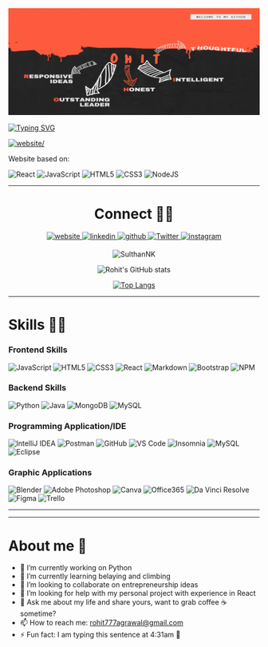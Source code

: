 

<img src="https://github.com/rohit777agrawal/rohit777agrawal/blob/main/githubProfile.gif">

<div>

[![Typing SVG](https://readme-typing-svg.demolab.com?font=Aladin&size=40&duration=4000&pause=1000&color=FFFFFF&background=FFFFFF00&multiline=true&width=1080&height=70&lines=Owner+of+FlagOH%3A+my+personal+entrepreneurship)](https://git.io/typing-svg)

<a href="https://flagoh.web.app/" target="_blank">
  <img src=https://img.shields.io/badge/FlagOH_Website-%2314354C.svg?style=for-the-badge&logo=round&logoColor=white alt=website/>
  </a>
<p> Website based on: </p>
  
![React](https://img.shields.io/badge/react-%61DBFB.svg?style=for-the-badge&logo=react&logoColor=white)
![JavaScript](https://img.shields.io/badge/javascript-%23323330.svg?style=for-the-badge&logo=javascript&logoColor=%23F7DF1E) 
![HTML5](https://img.shields.io/badge/html5-%23E34F26.svg?style=for-the-badge&logo=html5&logoColor=white)
![CSS3](https://img.shields.io/badge/css3-%231572B6.svg?style=for-the-badge&logo=css3&logoColor=white)
![NodeJS](https://img.shields.io/badge/node.js-%2343853D.svg?style=for-the-badge&logo=node.js&logoColor=white)
</div>
<hr/>

<div align="center">
  <h1>Connect 🤝🏻</h1>
  <a href="https://agrawalrohit.web.app/" target="_blank">
  <img src=https://img.shields.io/badge/PersonalWebsite-%2314354C.svg?style=for-the-badge&logo=round&logoColor=white alt=website style="margin-bottom: 5px;" />
  </a>
  <a href="https://www.linkedin.com/in/rohit777agrawal/" target="_blank">
  <img src=https://img.shields.io/badge/linkedin-%231E77B5.svg?&style=for-the-badge&logo=linkedin&logoColor=white alt=linkedin style="margin-bottom: 5px;" />
  </a>  
  <a href="https://github.com/rohit777agrawal" target="_blank">
  <img src=https://img.shields.io/badge/github-%2324292e.svg?&style=for-the-badge&logo=github&logoColor=white alt=github style="margin-bottom: 5px;" />
  </a>
  <a href="https://twitter.com/rohit777agrawal" target="_blank">
  <img src=https://img.shields.io/badge/Twitter-%231DA1F2.svg?&style=for-the-badge&logo=Twitter&logoColor=white alt=Twitter style="margin-bottom: 5px;" />
  </a>
  <a href="https://www.instagram.com/__rohitagrawal__/" target="_blank">
  <img src=https://img.shields.io/badge/instagram-%23E4405F.svg?&style=for-the-badge&logo=instagram&logoColor=white alt=instagram style="margin-bottom: 5px;" />
  </a>
  
  <p> <img src="https://komarev.com/ghpvc/?username=rohit777agrawal" alt="SulthanNK" /> </p>
  
  ![Rohit's GitHub stats](https://github-readme-stats.vercel.app/api?username=rohit777agrawal&count_private=true&show_icons=true&theme=radical&include_all_commits=true&langs_count=10&&hide=prs,issues)
  
 [![Top Langs](https://github-readme-stats.vercel.app/api/top-langs/?username=rohit777agrawal&langs_count=8&theme=radical&layout=compact)](https://github.com/rohit777agrawal/github-readme-stats)
 

</div> 



<hr/>
  <div>
  <h1>Skills 🤹🏻 </h1>
    <h3>Frontend Skills</h3>
  
  ![JavaScript](https://img.shields.io/badge/javascript-%23323330.svg?style=for-the-badge&logo=javascript&logoColor=%23F7DF1E) 
  ![HTML5](https://img.shields.io/badge/html5-%23E34F26.svg?style=for-the-badge&logo=html5&logoColor=white)
  ![CSS3](https://img.shields.io/badge/css3-%231572B6.svg?style=for-the-badge&logo=css3&logoColor=white)
  ![React](https://img.shields.io/badge/react-%2361DAFB.svg?style=for-the-badge&logo=react&logoColor=white)
  ![Markdown](https://img.shields.io/badge/markdown-%23000000.svg?style=for-the-badge&logo=markdown&logoColor=white)
  ![Bootstrap](https://img.shields.io/badge/bootstrap-%23563D7C.svg?style=for-the-badge&logo=bootstrap&logoColor=white)
  ![NPM](https://img.shields.io/badge/NPM-%23000000.svg?style=for-the-badge&logo=npm&logoColor=white)
  
  <h3>Backend Skills</h3>
  
  ![Python](https://img.shields.io/badge/python-%2314354C.svg?style=for-the-badge&logo=python&logoColor=white)
  ![Java](https://img.shields.io/badge/java-%23ED8B00.svg?style=for-the-badge&logo=java&logoColor=white)
  ![MongoDB](https://img.shields.io/badge/mongoDB-%2347A248.svg?style=for-the-badge&logo=mongodb&logoColor=white)
  ![MySQL](https://img.shields.io/badge/mySQL-%234479A1.svg?style=for-the-badge&logo=mysql&logoColor=white)
  
  <h3>Programming Application/IDE</h3>
  
  ![IntelliJ IDEA](https://img.shields.io/badge/IntelliJIDEA-000000.svg?style=for-the-badge&logo=intellij-idea&logoColor=white)
  ![Postman](https://img.shields.io/badge/Postman-FF6C37?style=for-the-badge&logo=postman&logoColor=red)
  ![GitHub](https://img.shields.io/badge/github-%23121011.svg?style=for-the-badge&logo=github&logoColor=white)
  ![VS Code](https://img.shields.io/badge/VSCode-%235C2D91.svg?style=for-the-badge&logo=VisualStudioCode&logoColor=white)
  ![Insomnia](https://img.shields.io/badge/Insomnia-%234000BF.svg?style=for-the-badge&logo=Insomnia&logoColor=white)
  ![MySQL](https://img.shields.io/badge/mySQLWorkbench-%234479A1.svg?style=for-the-badge&logo=mysql&logoColor=white)
  ![Eclipse](https://img.shields.io/badge/Eclipse-%232C2255.svg?style=for-the-badge&logo=Eclipse&logoColor=white)
  
  <h3>Graphic Applications</h3>
  
  ![Blender](https://img.shields.io/badge/Blender-%23F5792A?style=for-the-badge&logo=Blender&logoColor=white)
  ![Adobe Photoshop](https://img.shields.io/badge/AdobePhotoshop-%2331A8FF.svg?style=for-the-badge&logo=AdobePhotoshop&logoColor=white)
  ![Canva](https://img.shields.io/badge/Canva-%2300C4CC.svg?style=for-the-badge&logo=Canva&logoColor=white)
  ![Office365](https://img.shields.io/badge/Office365-%23D83B01.svg?style=for-the-badge&logo=Microsoftoffice&logoColor=white)
  ![Da Vinci Resolve](https://img.shields.io/badge/DaVinciResolve-000000.svg?style=for-the-badge&logo=Davinciresolve-idea&logoColor=white)
  ![Figma](https://img.shields.io/badge/Figma-%23F24E1E.svg?style=for-the-badge&logo=Figma&logoColor=white)
  ![Trello](https://img.shields.io/badge/Trello-%23026AA7.svg?style=for-the-badge&logo=Trello&logoColor=white)

  
  </div>
<hr/>
<hr/>


# About me 👋
- 🔭 I’m currently working on Python
- 🌱 I’m currently learning belaying and climbing
- 👯 I’m looking to collaborate on entrepreneurship ideas
- 🤔 I’m looking for help with my personal project with experience in React
- 💬 Ask me about my life and share yours, want to grab coffee ☕ sometime? 
- 📫 How to reach me: rohit777agrawal@gmail.com
- ⚡ Fun fact: I am typing this sentence at 4:31am 👀

